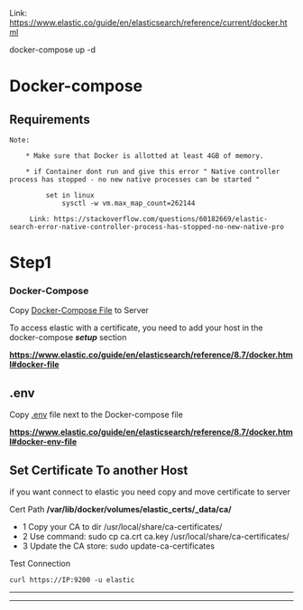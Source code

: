 
Link: https://www.elastic.co/guide/en/elasticsearch/reference/current/docker.html

docker-compose up -d

# Docker-compose

## Requirements

    Note:

        * Make sure that Docker is allotted at least 4GB of memory.
        
        * if Container dont run and give this error " Native controller process has stopped - no new native processes can be started "
        
             set in linux
                 sysctl -w vm.max_map_count=262144
        
         Link: https://stackoverflow.com/questions/60182669/elastic-search-error-native-controller-process-has-stopped-no-new-native-pro      
# Step1 

### Docker-Compose

Copy [Docker-Compose File](Docker-Compose/docker-compose.yml) to Server

To access elastic with a certificate, you need to add your host in the docker-compose ***setup*** section

**<https://www.elastic.co/guide/en/elasticsearch/reference/8.7/docker.html#docker-file>**
## .env

Copy [.env](Docker-Compose/.env) file next to the Docker-compose file

**<https://www.elastic.co/guide/en/elasticsearch/reference/8.7/docker.html#docker-env-file>**

## Set Certificate To another Host
if you want connect to elastic you need copy and move certificate to server

Cert Path **/var/lib/docker/volumes/elastic_certs/_data/ca/**

* 1 Copy your CA to dir /usr/local/share/ca-certificates/
* 2 Use command: sudo cp ca.crt  ca.key /usr/local/share/ca-certificates/
* 3 Update the CA store: sudo update-ca-certificates


Test Connection

    curl https://IP:9200 -u elastic



____________________________________________________________________

--------------------------------------------------------------------

